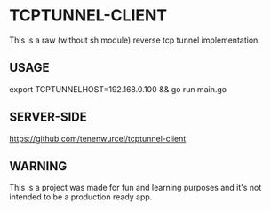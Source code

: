 # TCPTUNNEL-CLIENT
This is a raw (without sh module) reverse tcp tunnel implementation.

## USAGE
export TCPTUNNELHOST=192.168.0.100 && go run main.go

## SERVER-SIDE
https://github.com/tenenwurcel/tcptunnel-client

## WARNING
This is a project was made for fun and learning purposes and it's not intended to be a production ready app.
